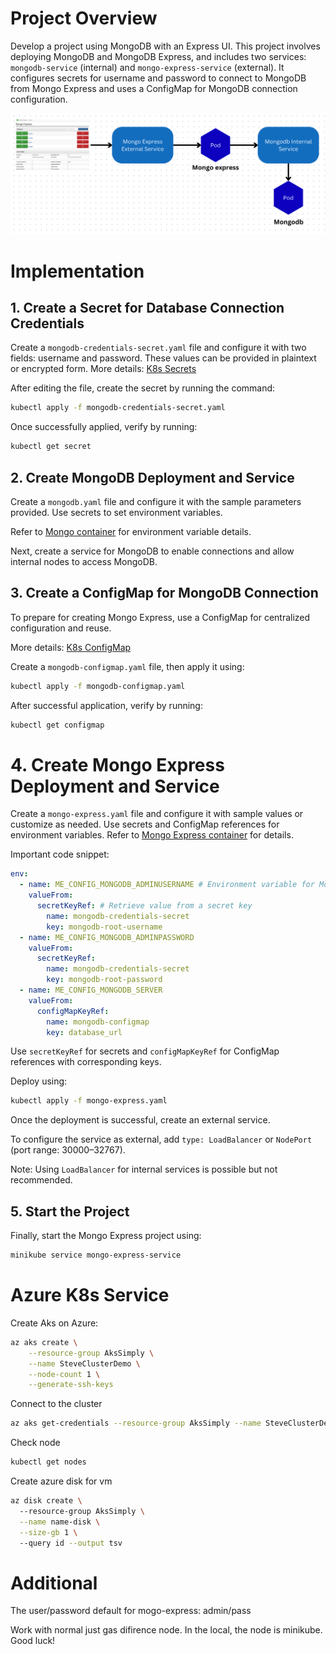 # Project Overview

Develop a project using MongoDB with an Express UI.
This project involves deploying MongoDB and MongoDB Express,
and includes two services: `mongodb-service` (internal) and `mongo-express-service` (external).
It configures secrets for username and password to connect to MongoDB from Mongo Express
and uses a ConfigMap for MongoDB connection configuration.

![Design](img/design.png)

# Implementation

## 1. Create a Secret for Database Connection Credentials

Create a `mongodb-credentials-secret.yaml` file and configure it with two fields: username and password. These values can be provided in plaintext or encrypted form.
More details: [K8s Secrets](https://kubernetes.io/docs/concepts/configuration/secret/)

After editing the file, create the secret by running the command:

```bash
kubectl apply -f mongodb-credentials-secret.yaml
```

Once successfully applied, verify by running:

```bash
kubectl get secret
```

## 2. Create MongoDB Deployment and Service

Create a `mongodb.yaml` file and configure it with the sample parameters provided. Use secrets to set environment variables.

Refer to [Mongo container](https://hub.docker.com/_/mongo) for environment variable details.

Next, create a service for MongoDB to enable connections and allow internal nodes to access MongoDB.

## 3. Create a ConfigMap for MongoDB Connection

To prepare for creating Mongo Express, use a ConfigMap for centralized configuration and reuse.

More details: [K8s ConfigMap](https://kubernetes.io/docs/tasks/configure-pod-container/configure-pod-configmap/)

Create a `mongodb-configmap.yaml` file, then apply it using:

```bash
kubectl apply -f mongodb-configmap.yaml
```

After successful application, verify by running:

```bash
kubectl get configmap
```

# 4. Create Mongo Express Deployment and Service

Create a `mongo-express.yaml` file and configure it with sample values or customize as needed. Use secrets and ConfigMap references for environment variables.
Refer to [Mongo Express container](https://hub.docker.com/_/mongo-express) for details.

Important code snippet:

```yaml
env:
  - name: ME_CONFIG_MONGODB_ADMINUSERNAME # Environment variable for MongoDB container
    valueFrom:
      secretKeyRef: # Retrieve value from a secret key
        name: mongodb-credentials-secret
        key: mongodb-root-username
  - name: ME_CONFIG_MONGODB_ADMINPASSWORD
    valueFrom:
      secretKeyRef:
        name: mongodb-credentials-secret
        key: mongodb-root-password
  - name: ME_CONFIG_MONGODB_SERVER
    valueFrom:
      configMapKeyRef:
        name: mongodb-configmap
        key: database_url
```

Use `secretKeyRef` for secrets and `configMapKeyRef` for ConfigMap references with corresponding keys.

Deploy using:

```bash
kubectl apply -f mongo-express.yaml
```

Once the deployment is successful, create an external service.

To configure the service as external, add `type: LoadBalancer` or `NodePort` (port range: 30000–32767).

Note: Using `LoadBalancer` for internal services is possible but not recommended.

## 5. Start the Project

Finally, start the Mongo Express project using:

```bash
minikube service mongo-express-service
```


# Azure K8s Service

Create Aks on Azure:

``` bash
az aks create \
    --resource-group AksSimply \
    --name SteveClusterDemo \
    --node-count 1 \
    --generate-ssh-keys
```

Connect to the cluster

``` bash
az aks get-credentials --resource-group AksSimply --name SteveClusterDemo
```

Check node
``` bash
kubectl get nodes
```

Create azure disk for vm

``` bash
az disk create \                                             
  --resource-group AksSimply \
  --name name-disk \
  --size-gb 1 \ 
  --query id --output tsv
```

# Additional
The user/password default for mogo-express: admin/pass

Work with normal just gas difirence node. In the local, the node is minikube. 
Good luck!
